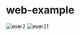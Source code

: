 # web-example
![exer2](https://github.com/kiruthiyaashree/web-development-example/assets/98012434/72dd177f-3787-4606-9f6c-bfe798997c88)
![exer21](https://github.com/kiruthiyaashree/web-development-example/assets/98012434/b82b5e0b-247e-46b1-bc70-b987e8aa8923)
